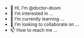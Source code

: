 - 👋 Hi, I’m @doctor-doom
- 👀 I’m interested in ...
- 🌱 I’m currently learning ...
- 💞️ I’m looking to collaborate on ...
- 📫 How to reach me ...

<!---
doctor-doom/doctor-doom is a ✨ special ✨ repository because its `README.md` (this file) appears on your GitHub profile.
You can click the Preview link to take a look at your changes.
--->
